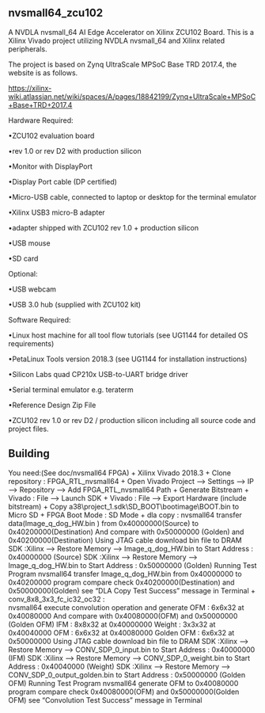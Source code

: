 nvsmall64_zcu102 
----------

A NVDLA nvsmall_64 AI Edge Accelerator on Xilinx ZCU102 Board. This is a Xilinx
Vivado project utilizing NVDLA nvsmall_64 and Xilinx related peripherals.

The project is based on Zynq UltraScale MPSoC Base TRD 2017.4, the website is as follows.


https://xilinx-wiki.atlassian.net/wiki/spaces/A/pages/18842199/Zynq+UltraScale+MPSoC+Base+TRD+2017.4


Hardware Required:

•ZCU102 evaluation board

•rev 1.0 or rev D2 with production silicon

•Monitor with DisplayPort

•Display Port cable (DP certified)

•Micro-USB cable, connected to laptop or desktop for the terminal emulator

•Xilinx USB3 micro-B adapter

•adapter shipped with ZCU102 rev 1.0 + production silicon

•USB mouse

•SD card

Optional:

•USB webcam

•USB 3.0 hub (supplied with ZCU102 kit)


Software Required:

•Linux host machine for all tool flow tutorials (see UG1144 for detailed OS requirements)

•PetaLinux Tools version 2018.3 (see UG1144 for installation instructions)

•Silicon Labs quad CP210x USB-to-UART bridge driver

•Serial terminal emulator e.g. teraterm

•Reference Design Zip File

•ZCU102 rev 1.0 or rev D2 / production silicon including all source code and project files.


Building
---------------------
You need:(See doc/nvsmall64 FPGA)
        + Xilinx Vivado 2018.3
        + Clone repository : FPGA_RTL_nvsmall64
        + Open Vivado Project --> Settings --> IP --> Repository --> Add FPGA_RTL_nvsmall64 Path
        + Generate Bitstream
        + Vivado : File --> Launch SDK
        + Vivado : File --> Export Hardware (include bitstream)
        + Copy a38\project_1.sdk\SD_BOOT\bootimage\BOOT.bin to Micro SD
        + FPGA Boot Mode : SD Mode
        + dla copy : 
          nvsmall64 transfer data(Image_q_dog_HW.bin ) from 0x40000000(Source) to 0x40200000(Destination)
          And compare with 0x50000000 (Golden) and 0x40200000(Destination)
          Using JTAG cable download bin file to DRAM 
          SDK :Xilinx --> Restore Memory --> Image_q_dog_HW.bin to Start Address : 0x40000000 (Source)
          SDK :Xilinx --> Restore Memory --> Image_q_dog_HW.bin to Start Address : 0x50000000 (Golden)
          Running Test Program
          nvsmall64 transfer Image_q_dog_HW.bin from 0x40000000 to 0x40200000
          program compare check 0x40200000(Destination) and 0x50000000(Golden)
          see “DLA Copy Test Success” message in Terminal 
        + conv_8x8_3x3_fc_ic32_oc32 :     
          nvsmall64 execute convolution operation and generate OFM : 6x6x32 at 0x40080000
          And compare with 0x40080000(OFM) and 0x50000000 (Golden OFM)
          IFM : 8x8x32 at 0x40000000
          Weight : 3x3x32 at 0x40040000
          OFM : 6x6x32 at 0x40080000
          Golden OFM : 6x6x32 at 0x50000000
          Using JTAG cable download bin file to DRAM
          SDK :Xilinx --> Restore Memory --> CONV_SDP_0_input.bin to Start Address : 0x40000000 (IFM)
          SDK :Xilinx --> Restore Memory --> CONV_SDP_0_weight.bin to Start Address : 0x40040000 (Weight)
          SDK :Xilinx --> Restore Memory --> CONV_SDP_0_output_golden.bin to Start Address : 0x50000000 (Golden OFM)
          Running Test Program
          nvsmall64 generate OFM to 0x40080000
          program compare check 0x40080000(OFM) and 0x50000000(Golden OFM)
          see “Convolution Test Success” message in Terminal




